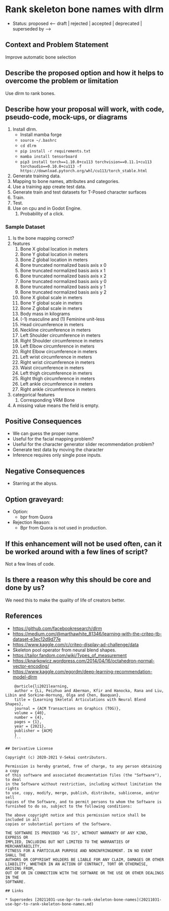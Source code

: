 # Rank skeleton bone names with dlrm
* Status: proposed <-- draft | rejected | accepted | deprecated | superseded by -->

## Context and Problem Statement

Improve automatic bone selection

## Describe the proposed option and how it helps to overcome the problem or limitation

Use dlrm to rank bones.

## Describe how your proposal will work, with code, pseudo-code, mock-ups, or diagrams

1. Install dlrm.
    * Install mamba forge
    * `source ~/.bashrc`
    * `cd dlrm`
    * `pip install -r requirements.txt`
    * `mamba install tensorboard`
    * `pip3 install torch==1.10.0+cu113 torchvision==0.11.1+cu113 torchaudio==0.10.0+cu113 -f https://download.pytorch.org/whl/cu113/torch_stable.html`
2. Generate training data.
3. Mapping to bone names, attributes and categories.
4. Use a training app create test data.
5. Generate train and test datasets for T-Posed character surfaces
6. Train.
7. Test.
8. Use on cpu and in Godot Engine.
   1. Probability of a click.

### Sample Dataset
   1. Is the bone mapping correct?
   2. features
      1. Bone X global location in meters
      2. Bone Y global location in meters
      3. Bone Z global location in meters
      4. Bone truncated normalized basis axis x 0
      5. Bone truncated normalized basis axis x 1
      6. Bone truncated normalized basis axis x 2
      7. Bone truncated normalized basis axis y 0
      8. Bone truncated normalized basis axis y 1
      9. Bone truncated normalized basis axis y 2
      10. Bone X global scale in meters
      11. Bone Y global scale in meters
      12. Bone Z global scale in meters
      13. Body mass in kilograms
      14. (-1) masculine and (1) Feminine unit-less
      15. Head circumference in meters
      16. Neckline circumference in meters
      17. Left Shoulder circumference in meters
      18. Right Shoulder circumference in meters
      19. Left Elbow circumference in meters
      20. Right Elbow circumference in meters
      21. Left wrist circumference in meters
      22. Right wrist circumference in meters
      23. Waist circumference in meters
      24. Left thigh circumference in meters
      25. Right thigh circumference in meters
      26. Left ankle circumference in meters
      27. Right ankle circumference in meters
   3. categorical features
      1. Corresponding VRM Bone
   4. A missing value means the field is empty.

## Positive Consequences <!-- optional -->

* We can guess the proper name.
* Useful for the facial mapping problem?
* Useful for the character generator slider recommendation problem?
* Generate test data by moving the character
* Inference requires only single pose inputs.

## Negative Consequences <!-- optional -->

* Starring at the abyss.

## Option graveyard: <!-- same as above -->

* Option:
  + bpr from Quora
* Rejection Reason:
  + Bpr from Quora is not used in production.

## If this enhancement will not be used often, can it be worked around with a few lines of script?

Not a few lines of code.

## Is there a reason why this should be core and done by us?

We need this to make the quality of life of creators better.

## References <!-- optional -->

* https://github.com/facebookresearch/dlrm
* https://medium.com/@marthawhite_81346/learning-with-the-criteo-tb-dataset-e3ec12d9d77e
* https://www.kaggle.com/c/criteo-display-ad-challenge/data
* Skeleton pool operator from neural blend shapes.
* https://tailor.fandom.com/wiki/Types_of_measurement
* https://knarkowicz.wordpress.com/2014/04/16/octahedron-normal-vector-encoding/
* https://www.kaggle.com/egordm/deep-learning-recommendation-model-dlrm
    

```
    @article{li2021learning,
    author = {Li, Peizhuo and Aberman, Kfir and Hanocka, Rana and Liu, Libin and Sorkine-Hornung, Olga and Chen, Baoquan},
    title = {Learning Skeletal Articulations with Neural Blend Shapes},
    journal = {ACM Transactions on Graphics (TOG)},
    volume = {40},
    number = {4},
    pages = {1},
    year = {2021},
    publisher = {ACM}
    }
    ```

## Derivative License

Copyright (c) 2020-2021 V-Sekai contributors.

Permission is hereby granted, free of charge, to any person obtaining a copy
of this software and associated documentation files (the "Software"), to deal
in the Software without restriction, including without limitation the rights
to use, copy, modify, merge, publish, distribute, sublicense, and/or sell
copies of the Software, and to permit persons to whom the Software is
furnished to do so, subject to the following conditions:

The above copyright notice and this permission notice shall be included in all
copies or substantial portions of the Software.

THE SOFTWARE IS PROVIDED "AS IS", WITHOUT WARRANTY OF ANY KIND, EXPRESS OR
IMPLIED, INCLUDING BUT NOT LIMITED TO THE WARRANTIES OF MERCHANTABILITY, 
FITNESS FOR A PARTICULAR PURPOSE AND NONINFRINGEMENT. IN NO EVENT SHALL THE
AUTHORS OR COPYRIGHT HOLDERS BE LIABLE FOR ANY CLAIM, DAMAGES OR OTHER
LIABILITY, WHETHER IN AN ACTION OF CONTRACT, TORT OR OTHERWISE, ARISING FROM, 
OUT OF OR IN CONNECTION WITH THE SOFTWARE OR THE USE OR OTHER DEALINGS IN THE
SOFTWARE.

## Links

* Supersedes [20211031-use-bpr-to-rank-skeleton-bone-names](20211031-use-bpr-to-rank-skeleton-bone-names.md)
